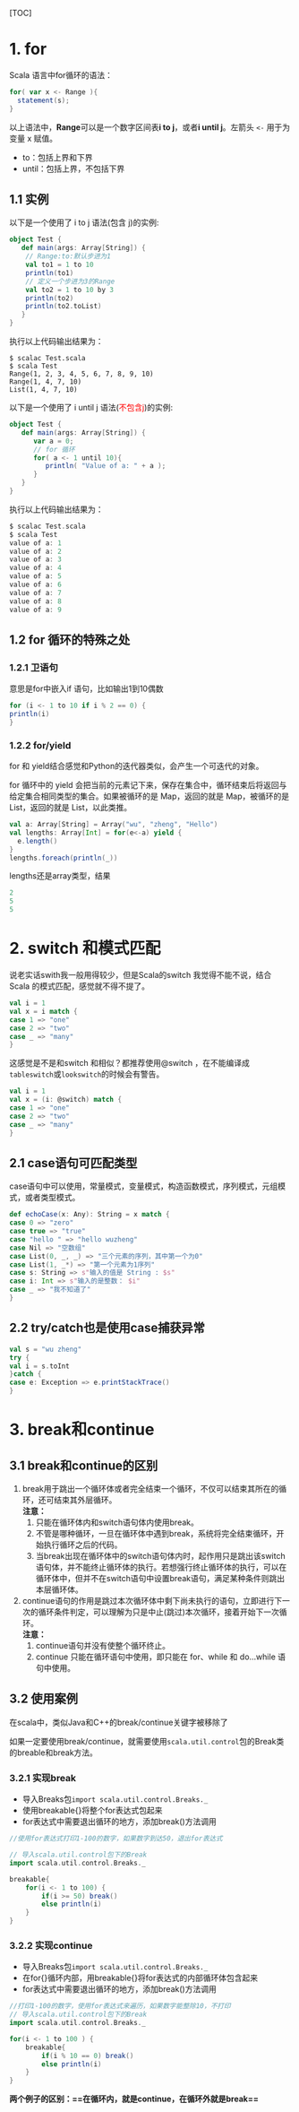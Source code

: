 [TOC]
# 1. for
Scala 语言中for循环的语法：

```scala
for( var x <- Range ){
  statement(s);
}
```

以上语法中，**Range**可以是一个数字区间表**i to j**，或者**i until j**。左箭头 `<-` 用于为变量 x 赋值。

- to：包括上界和下界
- until：包括上界，不包括下界

## 1.1 实例
以下是一个使用了 i to j 语法(包含 j)的实例:

```scala
object Test {
   def main(args: Array[String]) {
    // Range:to:默认步进为1
    val to1 = 1 to 10
    println(to1)
    // 定义一个步进为3的Range
    val to2 = 1 to 10 by 3
    println(to2)
    println(to2.toList)
   }
}
```

执行以上代码输出结果为：

```
$ scalac Test.scala
$ scala Test
Range(1, 2, 3, 4, 5, 6, 7, 8, 9, 10)
Range(1, 4, 7, 10)
List(1, 4, 7, 10)
```

以下是一个使用了 i until j 语法(<font color="red">不包含j</font>)的实例:

```scala
object Test {
   def main(args: Array[String]) {
      var a = 0;
      // for 循环
      for( a <- 1 until 10){
         println( "Value of a: " + a );
      }
   }
}
```

执行以上代码输出结果为：

```scala
$ scalac Test.scala
$ scala Test
value of a: 1
value of a: 2
value of a: 3
value of a: 4
value of a: 5
value of a: 6
value of a: 7
value of a: 8
value of a: 9
```

## 1.2 for 循环的特殊之处
### 1.2.1 卫语句

意思是for中嵌入if 语句，比如输出1到10偶数

```scala
for (i <- 1 to 10 if i % 2 == 0) {
println(i)
}
```

### 1.2.2 for/yield

for 和 yield结合感觉和Python的迭代器类似，会产生一个可迭代的对象。

for 循环中的 yield 会把当前的元素记下来，保存在集合中，循环结束后将返回与给定集合相同类型的集合。如果被循环的是 Map，返回的就是 Map，被循环的是 List，返回的就是 List，以此类推。

```scala
val a: Array[String] = Array("wu", "zheng", "Hello")
val lengths: Array[Int] = for(e<-a) yield {
  e.length()
}
lengths.foreach(println(_))
```
lengths还是array类型，结果

```scala
2
5
5
```

# 2. switch 和模式匹配
说老实话swith我一般用得较少，但是Scala的switch 我觉得不能不说，结合Scala 的模式匹配，感觉就不得不提了。

```scala
val i = 1
val x = i match {
case 1 => "one"
case 2 => "two"
case _ => "many"
}
```

这感觉是不是和switch 和相似？都推荐使用@switch ，在不能编译成`tableswitch`或`lookswitch`的时候会有警告。

```scala
val i = 1
val x = (i: @switch) match {
case 1 => "one"
case 2 => "two"
case _ => "many"
}
```
## 2.1 case语句可匹配类型
case语句中可以使用，常量模式，变量模式，构造函数模式，序列模式，元组模式，或者类型模式。

```scala
def echoCase(x: Any): String = x match {
case 0 => "zero"
case true => "true"
case "hello " => "hello wuzheng"
case Nil => "空数组"
case List(0, _, _) => "三个元素的序列，其中第一个为0"
case List(1, _*) => "第一个元素为1序列"
case s: String => s"输入的值是 String : $s"
case i: Int => s"输入的是整数： $i"
case _ => "我不知道了"
}
```

## 2.2 try/catch也是使用case捕获异常

```scala
val s = "wu zheng"
try {
val i = s.toInt
}catch {
case e: Exception => e.printStackTrace()
}
```

# 3. break和continue

## 3.1 break和continue的区别

1. break用于跳出一个循环体或者完全结束一个循环，不仅可以结束其所在的循环，还可结束其外层循环。<br>
**注意：**
   1) 只能在循环体内和switch语句体内使用break。
   2) 不管是哪种循环，一旦在循环体中遇到break，系统将完全结束循环，开始执行循环之后的代码。
   3) 当break出现在循环体中的switch语句体内时，起作用只是跳出该switch语句体，并不能终止循环体的执行。若想强行终止循环体的执行，可以在循环体中，但并不在switch语句中设置break语句，满足某种条件则跳出本层循环体。
2. continue语句的作用是跳过本次循环体中剩下尚未执行的语句，立即进行下一次的循环条件判定，可以理解为只是中止(跳过)本次循环，接着开始下一次循环。<br>
**注意：**
   1) continue语句并没有使整个循环终止。
   2) continue 只能在循环语句中使用，即只能在 for、while 和 do…while 语句中使用。

## 3.2 使用案例

在scala中，类似Java和C++的break/continue关键字被移除了

如果一定要使用break/continue，就需要使用`scala.util.control`包的Break类的breable和break方法。


### 3.2.1 实现break
- 导入Breaks包`import scala.util.control.Breaks._`
- 使用breakable{}将整个for表达式包起来
- for表达式中需要退出循环的地方，添加break()方法调用


```scala
//使用for表达式打印1-100的数字，如果数字到达50，退出for表达式

// 导入scala.util.control包下的Break
import scala.util.control.Breaks._

breakable{
    for(i <- 1 to 100) {
        if(i >= 50) break()
        else println(i)
    }
}

```

### 3.2.2 实现continue
- 导入Breaks包`import scala.util.control.Breaks._`
- 在for{}循环内部，用breakable{}将for表达式的内部循环体包含起来
- for表达式中需要退出循环的地方，添加break()方法调用


```scala
//打印1-100的数字，使用for表达式来遍历，如果数字能整除10，不打印
// 导入scala.util.control包下的Break    
import scala.util.control.Breaks._

for(i <- 1 to 100 ) {
    breakable{
        if(i % 10 == 0) break()
        else println(i)
    }
}

```


**两个例子的区别：==在循环内，就是continue，在循环外就是break==**
